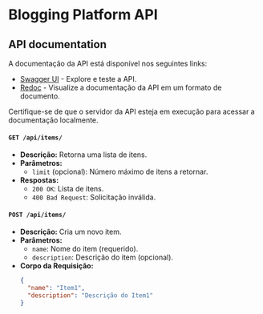 # Blogging Platform API

## API documentation

A documentação da API está disponível nos seguintes links:

- [Swagger UI](http://localhost:8000/swagger/) - Explore e teste a API.
- [Redoc](http://localhost:8000/redoc/) - Visualize a documentação da API em um formato de documento.

Certifique-se de que o servidor da API esteja em execução para acessar a documentação localmente.


#### `GET /api/items/`

- **Descrição:** Retorna uma lista de itens.
- **Parâmetros:**
  - `limit` (opcional): Número máximo de itens a retornar.
- **Respostas:**
  - `200 OK`: Lista de itens.
  - `400 Bad Request`: Solicitação inválida.

#### `POST /api/items/`

- **Descrição:** Cria um novo item.
- **Parâmetros:**
  - `name`: Nome do item (requerido).
  - `description`: Descrição do item (opcional).
- **Corpo da Requisição:**
  ```json
  {
    "name": "Item1",
    "description": "Descrição do Item1"
  }
